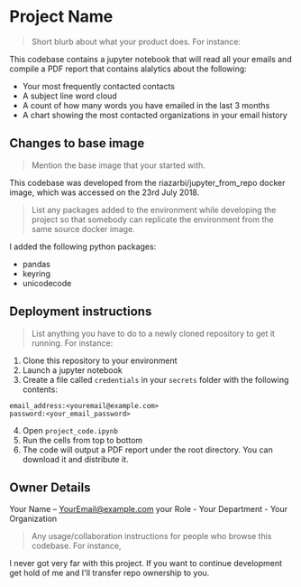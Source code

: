 # Project Name
> Short blurb about what your product does. For instance:

This codebase contains a jupyter notebook that will read all your emails and compile a PDF report that contains alalytics about the following:

* Your most frequently contacted contacts
* A subject line word cloud
* A count of how many words you have emailed in the last 3 months
* A chart showing the most contacted organizations in your email history

## Changes to base image
> Mention the base image that your started with.

This codebase was developed from the riazarbi/jupyter_from_repo docker image, which was accessed on the 23rd July 2018.

> List any packages added to the environment while developing the project so that somebody can replicate the environment from the same source docker image. 

I added the following python packages:
* pandas
* keyring
* unicodecode

## Deployment instructions
> List anything you have to do to a newly cloned repository to get it running. For instance:

1. Clone this repository to your environment
2. Launch a jupyter notebook
3. Create a file called `credentials` in your `secrets` folder with the following contents:
```
email_address:<youremail@example.com>
password:<your_email_password>
```
4. Open `project_code.ipynb`
5. Run the cells from top to bottom
6. The code will output a PDF report under the root directory. You can download it and distribute it.

## Owner Details

Your Name – YourEmail@example.com
your Role - Your Department - Your Organization

> Any usage/collaboration instructions for people who browse this codebase. For instance, 

I never got very far with this project. If you want to continue development get hold of me and I'll transfer repo ownership to you.
